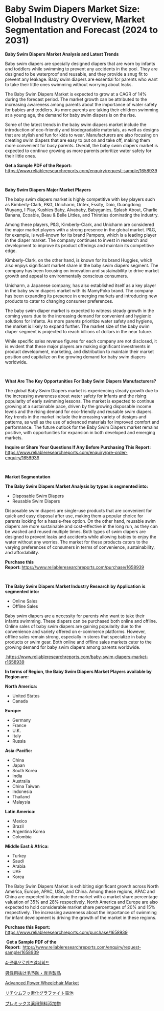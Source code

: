 <p><h1>Baby Swim Diapers Market Size: Global Industry Overview, Market Segmentation and Forecast (2024 to 2031)</h1></p><p><strong>Baby Swim Diapers Market Analysis and Latest Trends</strong></p>
<p><p>Baby swim diapers are specially designed diapers that are worn by infants and toddlers while swimming to prevent any accidents in the pool. They are designed to be waterproof and reusable, and they provide a snug fit to prevent any leakage. Baby swim diapers are essential for parents who want to take their little ones swimming without worrying about leaks.</p><p>The Baby Swim Diapers Market is expected to grow at a CAGR of 14% during the forecast period. The market growth can be attributed to the increasing awareness among parents about the importance of water safety for babies and toddlers. As more parents are taking their children swimming at a young age, the demand for baby swim diapers is on the rise.</p><p>Some of the latest trends in the baby swim diapers market include the introduction of eco-friendly and biodegradable materials, as well as designs that are stylish and fun for kids to wear. Manufacturers are also focusing on creating swim diapers that are easy to put on and take off, making them more convenient for busy parents. Overall, the baby swim diapers market is expected to continue growing as more parents prioritize water safety for their little ones.</p></p>
<p><strong>Get a Sample PDF of the Report:&nbsp;</strong> <a href="https://www.reliableresearchreports.com/enquiry/request-sample/1658939">https://www.reliableresearchreports.com/enquiry/request-sample/1658939</a></p>
<p>&nbsp;</p>
<p><strong>Baby Swim Diapers Major Market Players</strong></p>
<p><p>The baby swim diapers market is highly competitive with key players such as Kimberly-Clark, P&G, Unicharm, Ontex, Essity, Daio, Guangdong Wuyang, I Play, Kushies Baby, Alvababy, Babyganics, Splash About, Charlie Banana, Ecoable, Beau & Belle Littles, and Thirsties dominating the industry.</p><p>Among these players, P&G, Kimberly-Clark, and Unicharm are considered the major market players with a strong presence in the global market. P&G, for example, is well-known for its brand Pampers, which is a leading player in the diaper market. The company continues to invest in research and development to improve its product offerings and maintain its competitive edge.</p><p>Kimberly-Clark, on the other hand, is known for its brand Huggies, which also enjoys significant market share in the baby swim diapers segment. The company has been focusing on innovation and sustainability to drive market growth and appeal to environmentally conscious consumers.</p><p>Unicharm, a Japanese company, has also established itself as a key player in the baby swim diapers market with its MamyPoko brand. The company has been expanding its presence in emerging markets and introducing new products to cater to changing consumer preferences.</p><p>The baby swim diaper market is expected to witness steady growth in the coming years due to the increasing demand for convenient and hygienic solutions for infants. As more parents prioritize water safety and hygiene, the market is likely to expand further. The market size of the baby swim diaper segment is projected to reach billions of dollars in the near future.</p><p>While specific sales revenue figures for each company are not disclosed, it is evident that these major players are making significant investments in product development, marketing, and distribution to maintain their market position and capitalize on the growing demand for baby swim diapers worldwide.</p></p>
<p>&nbsp;</p>
<p><strong>What Are The Key Opportunities For Baby Swim Diapers Manufacturers?</strong></p>
<p><p>The global Baby Swim Diapers market is experiencing steady growth due to the increasing awareness about water safety for infants and the rising popularity of early swimming lessons. The market is expected to continue growing at a sustainable pace, driven by the growing disposable income levels and the rising demand for eco-friendly and reusable swim diapers. Key trends in the market include the increasing variety of designs and patterns, as well as the use of advanced materials for improved comfort and performance. The future outlook for the Baby Swim Diapers market remains positive, with opportunities for expansion in both developed and emerging markets.</p></p>
<p><strong>Inquire or Share Your Questions If Any Before Purchasing This Report:</strong> <a href="https://www.reliableresearchreports.com/enquiry/pre-order-enquiry/1658939">https://www.reliableresearchreports.com/enquiry/pre-order-enquiry/1658939</a></p>
<p>&nbsp;</p>
<p><strong>Market Segmentation</strong></p>
<p><strong>The Baby Swim Diapers Market Analysis by types is segmented into:</strong></p>
<p><ul><li>Disposable Swim Diapers</li><li>Reusable Swim Diapers</li></ul></p>
<p><p>Disposable swim diapers are single-use products that are convenient for quick and easy disposal after use, making them a popular choice for parents looking for a hassle-free option. On the other hand, reusable swim diapers are more sustainable and cost-effective in the long run, as they can be washed and reused multiple times. Both types of swim diapers are designed to prevent leaks and accidents while allowing babies to enjoy the water without any worries. The market for these products caters to the varying preferences of consumers in terms of convenience, sustainability, and affordability.</p></p>
<p><strong>Purchase this Report:&nbsp;</strong><a href="https://www.reliableresearchreports.com/purchase/1658939">https://www.reliableresearchreports.com/purchase/1658939</a></p>
<p>&nbsp;</p>
<p><strong>The Baby Swim Diapers Market Industry Research by Application is segmented into:</strong></p>
<p><ul><li>Online Sales</li><li>Offline Sales</li></ul></p>
<p><p>Baby swim diapers are a necessity for parents who want to take their infants swimming. These diapers can be purchased both online and offline. Online sales of baby swim diapers are gaining popularity due to the convenience and variety offered on e-commerce platforms. However, offline sales remain strong, especially in stores that specialize in baby products or swim gear. Both online and offline sales markets cater to the growing demand for baby swim diapers among parents worldwide.</p></p>
<p><a href="https://www.reliableresearchreports.com/baby-swim-diapers-market-r1658939">&nbsp;https://www.reliableresearchreports.com/baby-swim-diapers-market-r1658939</a></p>
<p><strong>In terms of Region, the Baby Swim Diapers Market Players available by Region are:</strong></p>
<p>
    <p> <strong> North America: </strong>
        <ul>
            <li>United States</li>
            <li>Canada</li>
        </ul>
        </p> 
    <p> <strong> Europe: </strong>
        <ul>
            <li>Germany</li>
            <li>France</li>
            <li>U.K.</li>
            <li>Italy</li>
            <li>Russia</li>
        </ul>
        </p> 
    <p> <strong> Asia-Pacific: </strong>
        <ul>
            <li>China</li>
            <li>Japan</li>
            <li>South Korea</li>
            <li>India</li>
            <li>Australia</li>
            <li>China Taiwan</li>
            <li>Indonesia</li>
            <li>Thailand</li>
            <li>Malaysia</li>
        </ul>
        </p> 
    <p> <strong> Latin America: </strong>
        <ul>
            <li>Mexico</li>
            <li>Brazil</li>
            <li>Argentina Korea</li>
            <li>Colombia</li>
        </ul>
        </p> 
    <p> <strong> Middle East & Africa: </strong>
        <ul>
            <li>Turkey</li>
            <li>Saudi</li>
            <li>Arabia</li>
            <li>UAE</li>
            <li>Korea</li>
        </ul>
    </p>
    </p>
<p><p>The Baby Swim Diapers Market is exhibiting significant growth across North America, Europe, APAC, USA, and China. Among these regions, APAC and China are expected to dominate the market with a market share percentage valuation of 35% and 28% respectively. North America and Europe are also expected to hold considerable market share percentages of 20% and 15% respectively. The increasing awareness about the importance of swimming for infant development is driving the growth of the market in these regions.</p></p>
<p><strong>Purchase this Report: </strong><a href="https://www.reliableresearchreports.com/purchase/1658939">https://www.reliableresearchreports.com/purchase/1658939</a></p>
<p>&nbsp;<strong>Get a Sample PDF of the Report:&nbsp;&nbsp;</strong><a href="https://www.reliableresearchreports.com/enquiry/request-sample/1658939">https://www.reliableresearchreports.com/enquiry/request-sample/1658939</a></p>
<p><strong></strong></p>
<p><p><a href="https://medium.com/@hermanokutneva7878567/4-%ED%94%8C%EB%A3%A8%EC%98%A4%EB%A1%9C%EB%B2%A4%EC%9E%98%EB%8D%B0%ED%95%98%EC%9D%B4%EB%93%9C-%EC%8B%9C%EC%9E%A5%EC%9D%80-%EC%8B%9C%EC%9E%A5-%EC%A0%90%EC%9C%A0%EC%9C%A8-%ED%81%AC%EA%B8%B0-%EB%B0%8F-2031%EB%85%84%EA%B9%8C%EC%A7%80%EC%9D%98-%EC%98%88%EC%83%81-%EC%98%88%EC%B8%A1%EC%97%90-%EC%B4%88%EC%A0%90%EC%9D%84-%EB%A7%9E%EC%B6%98%EB%8B%A4-93583c4c1055">4-플루오로벤즈알데히드</a></p><p><a href="https://github.com/SkylarDaniel70/Market-Research-Report-List-1/blob/main/660590196143.md">男性用抜け毛予防・育毛製品</a></p><p><a href="https://github.com/bmorecock/Market-Research-Report-List-3/blob/main/advanced-power-wheelchair-market.md">Advanced Power Wheelchair Market</a></p><p><a href="https://medium.com/@elishelacruz56456/%E3%83%AA%E3%83%81%E3%82%A6%E3%83%A0-%E3%83%95%E3%83%83%E5%8C%96%E3%82%B0%E3%83%A9%E3%83%95%E3%82%A1%E3%82%A4%E3%83%88%E3%83%90%E3%83%83%E3%83%86%E3%83%AA%E3%83%BC%E5%B8%82%E5%A0%B4%E5%88%86%E6%9E%90-%E3%81%9D%E3%81%AEcagr-%E5%B8%82%E5%A0%B4%E3%82%BB%E3%82%B0%E3%83%A1%E3%83%B3%E3%83%86%E3%83%BC%E3%82%B7%E3%83%A7%E3%83%B3-%E3%81%8A%E3%82%88%E3%81%B3%E3%82%B0%E3%83%AD%E3%83%BC%E3%83%90%E3%83%AB%E7%94%A3%E6%A5%AD%E6%A6%82%E8%A6%81-47dc8abdec94">リチウムフッ素化グラファイト電池</a></p><p><a href="https://medium.com/@ethantreutel/2024%E5%B9%B4%E3%81%8B%E3%82%892031%E5%B9%B4%E3%81%BE%E3%81%A7%E3%81%AE%E6%9C%9F%E9%96%93%E3%81%AB%E4%BA%88%E6%B8%AC%E3%81%95%E3%82%8C%E3%82%8B-%E3%83%97%E3%83%AC%E3%83%9F%E3%83%83%E3%82%AF%E3%82%B9%E5%8C%BB%E8%96%AC%E5%93%81%E9%85%8D%E5%90%88%E9%A3%BC%E6%96%99%E6%B7%BB%E5%8A%A0%E7%89%A9%E3%81%AE%E5%B8%82%E5%A0%B4%E5%88%86%E6%9E%90%E3%81%A8%E8%A6%8F%E6%A8%A1%E4%BA%88%E6%B8%AC-c2f488257fc7">プレミックス薬用飼料添加物</a></p></p>
